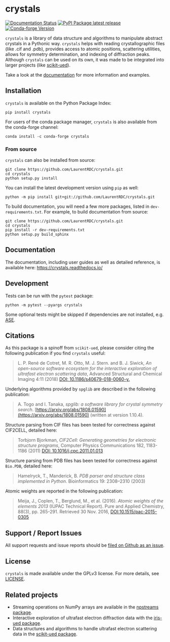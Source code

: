 crystals
========
[![Documentation Status](https://readthedocs.org/projects/crystals/badge/?version=master)](https://crystals.readthedocs.io/) [![PyPI Package latest release](https://img.shields.io/pypi/v/crystals.svg)](https://pypi.python.org/pypi/crystals) [![Conda-forge Version](https://img.shields.io/conda/vn/conda-forge/crystals.svg)](https://anaconda.org/conda-forge/crystals)

`crystals` is a library of data structure and algorithms to manipulate
abstract crystals in a Pythonic way. `crystals` helps with reading
crystallographic files (like .cif and .pdb), provides access to atomic
positions, scattering utilities, allows for symmetry determination, and
indexing of diffraction peaks. Although `crystals` can be used on its own, 
it was made to be integrated into larger projects (like
[scikit-ued](https://github.com/LaurentRDC/scikit-ued)).

Take a look at the [documentation](https://crystals.readthedocs.io/) for
more information and examples.

Installation
------------

`crystals` is available on the Python Package Index:

    pip install crystals

For users of the conda package manager, `crystals` is also available
from the conda-forge channel:

    conda install -c conda-forge crystals

### From source

`crystals` can also be installed from source:

    git clone https://github.com/LaurentRDC/crystals.git
    cd crystals
    python setup.py install

You can install the latest development version using `pip` as well:

    python -m pip install git+git://github.com/LaurentRDC/crystals.git

To build documentation, you will need a few more packages, listed in
`dev-requirements.txt`. For example, to build documentation from source:

    git clone https://github.com/LaurentRDC/crystals.git
    cd crystals
    pip install -r dev-requirements.txt
    python setup.py build_sphinx

Documentation
-------------

The documentation, including user guides as well as detailed reference,
is available here: <https://crystals.readthedocs.io/>

Development
-----------

Tests can be run with the `pytest` package:

    python -m pytest --pyargs crystals

Some optional tests might be skipped if dependencies are not installed,
e.g. [ASE](https://wiki.fysik.dtu.dk/ase/).

Citations
---------

As this package is a spinoff from `scikit-ued`, please consider citing
the following publication if you find `crystals` useful:

> L. P. René de Cotret, M. R. Otto, M. J. Stern. and B. J. Siwick, *An open-source software ecosystem for the interactive exploration of ultrafast electron scattering data*, Advanced Structural and Chemical Imaging 4:11 (2018) [DOI: 10.1186/s40679-018-0060-y.](https://ascimaging.springeropen.com/articles/10.1186/s40679-018-0060-y)

Underlying algorithms provided by `spglib` are described in the
following publication:

> A. Togo and I. Tanaka, *spglib: a software library for crystal symmetry search*. [https://arxiv.org/abs/1808.01590](https://arxiv.org/abs/1808.01590) (written at version 1.10.4).

Structure parsing from CIF files has been tested for correctness against
CIF2CELL, detailed here:

> Torbjorn Bjorkman, *CIF2Cell: Generating geometries for electronic structure programs*, Computer Physics Communications 182, 1183-1186 (2011) [DOI: 10.1016/j.cpc.2011.01.013](https://doi.org/10.1016/j.cpc.2011.01.013)

Structure parsing from PDB files has been tested for correctness against
`Bio.PDB`, detailed here:

> Hamelryck, T., Manderick, B. *PDB parser and structure class implemented in Python*. Bioinformatics 19: 2308–2310 (2003)

Atomic weights are reported in the following publication:

> Meija, J., Coplen, T., Berglund, M., et al. (2016). *Atomic weights of the elements 2013* (IUPAC Technical Report). Pure and Applied Chemistry, 88(3), pp. 265-291. Retrieved 30 Nov. 2016, [DOI:10.1515/pac-2015-0305](https://doi.org/10.1515/pac-2015-0305)

Support / Report Issues
-----------------------

All support requests and issue reports should be [filed on Github as an
issue](https://github.com/LaurentRDC/crystals/issues).

License
-------

`crystals` is made available under the GPLv3 license. For more
details, see [LICENSE](https://github.com/LaurentRDC/crystals/blob/master/LICENSE).

Related projects
----------------

-   Streaming operations on NumPy arrays are available in the [npstreams
    package](https://pypi.org/pypi/npstreams).
-   Interactive exploration of ultrafast electron diffraction data with
    the [iris-ued package](https://pypi.org/project/iris-ued/).
-   Data structures and algorithms to handle ultrafast electron
    scattering data in the [scikit-ued
    package](https://pypi.org/project/scikit-ued).
